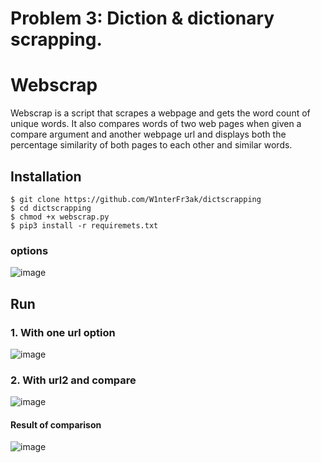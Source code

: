 # Problem 3: Diction & dictionary scrapping.

# Webscrap

Webscrap is a script that scrapes a webpage and gets the word count of unique words. It also compares words of two web pages when given a compare argument and another webpage url and displays both the percentage similarity of both pages to each other and similar words. 

## Installation
```
$ git clone https://github.com/W1nterFr3ak/dictscrapping
$ cd dictscrapping
$ chmod +x webscrap.py
$ pip3 install -r requiremets.txt
```
### options
![image](https://user-images.githubusercontent.com/55146805/148257131-2175eca6-e65f-48fa-8e98-9d1caeb0072f.png)

## Run
### 1. With one url option
![image](https://user-images.githubusercontent.com/55146805/148257475-f83f3417-6ddf-40f0-8241-dd76e4ea8e92.png)

### 2. With url2 and compare
![image](https://user-images.githubusercontent.com/55146805/148257975-1ef3b89d-5b4e-4cb5-8b23-a577402a584c.png)

#### Result of comparison
![image](https://user-images.githubusercontent.com/55146805/148258148-eb843b8b-40aa-4a59-93cb-af4096a107b6.png)


